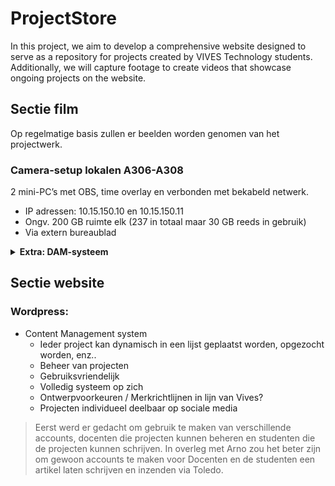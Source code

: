 # ProjectStore
In this project, we aim to develop a comprehensive website designed to serve as a repository for projects created by VIVES Technology students. Additionally, we will capture footage to create videos that showcase ongoing projects on the website.

## Sectie film

Op regelmatige basis zullen er beelden worden genomen van het projectwerk.

### Camera-setup lokalen A306-A308

2 mini-PC’s met OBS, time overlay en verbonden met bekabeld netwerk.
* IP adressen: 10.15.150.10 en 10.15.150.11
* Ongv. 200 GB ruimte elk (237 in totaal maar 30 GB reeds in gebruik)
* Via extern bureaublad

<details>
<summary><b>Extra: DAM-systeem</b></summary>
<br>
Een DAM-systeem (Digital Asset Management) is net zoals OneDrive iets waarop je bestanden kan plaatsen. Met het grote verschil dat een DAM systeem is geoptimaliseerd voor het beheren, organiseren en delen van digitale assets, zoals afbeeldingen, video's en documenten, op een meer professionele en gestructureerde manier dan OneDrive.
Zo’n systemen worden vooral gebruikt door mediabedrijven zoals VTM.
  
Als je bijvoorbeeld een video uploadt van één van de GoBabyGo auto’s, kan je metadata toevoegen en zal er het systeem ook automatisch een tag “auto” voorstellen, en/of kan manueel tags toevoegen. Zodat iedereen die toegang heeft gemakkelijk de beelden kan opvragen door auto of GoBabyGo in te tikken.

Als studenten in de toekomst beeldmateriaal moeten maken zodat er iemand anders (bvb digital design) mee aan de slag kan. Dan zal het DAM-systeem ervoor zorgen dat al het beeldmateriaal heel gemakkelijk terug te vinden is.

Een voorbeeld van een gratis en open-source DAM-systeem die we zelf kunnen hosten is ResourceSpace. Het zou me bovendien niet verwonderen mocht VIVES intern al over een DAM-systeem zou beschikken.
</details>

## Sectie website

### Wordpress:
* Content Management system
  * Ieder project kan dynamisch in een lijst geplaatst worden, opgezocht worden, enz..
  * Beheer van projecten
  * Gebruiksvriendelijk
  * Volledig systeem op zich
  * Ontwerpvoorkeuren / Merkrichtlijnen in lijn van Vives?
  * Projecten individueel deelbaar op sociale media
    
> Eerst werd er gedacht om gebruik te maken van verschillende accounts, docenten die projecten kunnen beheren en studenten die de projecten kunnen schrijven. In overleg met Arno zou het beter zijn om gewoon accounts te maken voor Docenten en de studenten een artikel laten schrijven en inzenden via Toledo.

